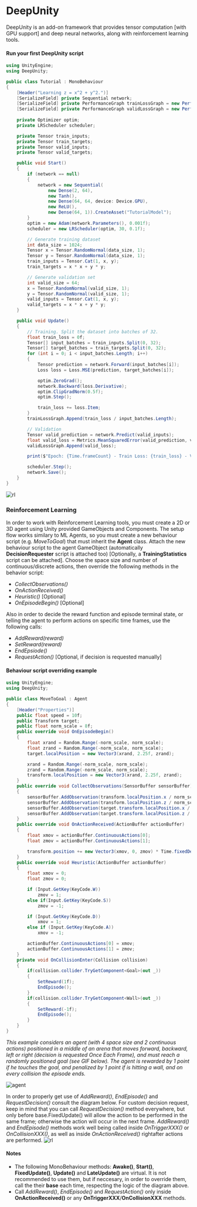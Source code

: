 # DeepUnity

DeepUnity is an add-on framework that provides tensor computation [with GPU support] and deep neural networks, along with reinforcement learning tools.
#### Run your first DeepUnity script
```csharp
using UnityEngine;
using DeepUnity;

public class Tutorial : MonoBehaviour
{
    [Header("Learning z = x^2 + y^2.")]
    [SerializeField] private Sequential network;
    [SerializeField] private PerformanceGraph trainLossGraph = new PerformanceGraph();
    [SerializeField] private PerformanceGraph validLossGraph = new PerformanceGraph();
   
    private Optimizer optim;
    private LRScheduler scheduler;

    private Tensor train_inputs;
    private Tensor train_targets;
    private Tensor valid_inputs;
    private Tensor valid_targets;

    public void Start()
    {
        if (network == null)
        {
            network = new Sequential(
                new Dense(2, 64),
                new Tanh(),
                new Dense(64, 64, device: Device.GPU),
                new ReLU(),
                new Dense(64, 1)).CreateAsset("TutorialModel");
        }
        optim = new Adam(network.Parameters(), 0.001f);
        scheduler = new LRScheduler(optim, 30, 0.1f);

        // Generate training dataset
        int data_size = 1024;
        Tensor x = Tensor.RandomNormal(data_size, 1);
        Tensor y = Tensor.RandomNormal(data_size, 1);
        train_inputs = Tensor.Cat(1, x, y);
        train_targets = x * x + y * y;

        // Generate validation set
        int valid_size = 64;
        x = Tensor.RandomNormal(valid_size, 1);
        y = Tensor.RandomNormal(valid_size, 1);
        valid_inputs = Tensor.Cat(1, x, y);
        valid_targets = x * x + y * y;
    }

    public void Update()
    {
        // Training. Split the dataset into batches of 32.
        float train_loss = 0f;
        Tensor[] input_batches = train_inputs.Split(0, 32);
        Tensor[] target_batches = train_targets.Split(0, 32);
        for (int i = 0; i < input_batches.Length; i++)
        {
            Tensor prediction = network.Forward(input_batches[i]);
            Loss loss = Loss.MSE(prediction, target_batches[i]);

            optim.ZeroGrad();
            network.Backward(loss.Derivative);
            optim.ClipGradNorm(0.5f);
            optim.Step();

            train_loss += loss.Item;
        }
        trainLossGraph.Append(train_loss / input_batches.Length);

        // Validation
        Tensor valid_prediction = network.Predict(valid_inputs);
        float valid_loss = Metrics.MeanSquaredError(valid_prediction, valid_targets);
        validLossGraph.Append(valid_loss);

        print($"Epoch: {Time.frameCount} - Train Loss: {train_loss} - Valid Loss: {valid_loss}");

        scheduler.Step();
        network.Save();
    }
}
```
![rl](https://github.com/RaduTM-spec/DeepUnity/blob/main/Assets/DeepUnity/Documentation/tensors.png?raw=true)

### Reinforcement Learning
In order to work with Reinforcement Learning tools, you must create a 2D or 3D agent using Unity provided GameObjects and Components. The setup flow works similary to ML Agents, so you must create a new behaviour script (e.g. _MoveToGoal_) that must inherit the **Agent** class. Attach the new behaviour script to the agent GameObject (automatically **DecisionRequester** script is attached too) [Optionally, a **TrainingStatistics** script can be attached]. Choose the space size and number of continuous/discrete actions, then override the following methods in the behavior script:
- _CollectObservations()_
- _OnActionReceived()_
- _Heuristic()_ [Optional]
- _OnEpisodeBegin()_ [Optional]

Also in order to decide the reward function and episode terminal state, or telling the agent to perform actions on specific time frames, use the following calls:
-  _AddReward(*reward*)_
-  _SetReward(*reward*)_
-  _EndEpsiode()_ 
-  _RequestAction()_ [Optional, if decision is requested manually]
#### Behaviour script overriding example
```csharp
using UnityEngine;
using DeepUnity;

public class MoveToGoal : Agent
{
    [Header("Properties")]
    public float speed = 10f;
    public Transform target;
    public float norm_scale = 8f;
    public override void OnEpisodeBegin()
    {
        float xrand = Random.Range(-norm_scale, norm_scale);
        float zrand = Random.Range(-norm_scale, norm_scale);
        target.localPosition = new Vector3(xrand, 2.25f, zrand);

        xrand = Random.Range(-norm_scale, norm_scale);
        zrand = Random.Range(-norm_scale, norm_scale);
        transform.localPosition = new Vector3(xrand, 2.25f, zrand);
    }
    public override void CollectObservations(SensorBuffer sensorBuffer)
    {
        sensorBuffer.AddObservation(transform.localPosition.x / norm_scale);
        sensorBuffer.AddObservation(transform.localPosition.z / norm_scale);
        sensorBuffer.AddObservation(target.transform.localPosition.x / norm_scale);
        sensorBuffer.AddObservation(target.transform.localPosition.z / norm_scale);
    }
    public override void OnActionReceived(ActionBuffer actionBuffer)
    {
        float xmov = actionBuffer.ContinuousActions[0];
        float zmov = actionBuffer.ContinuousActions[1];

        transform.position += new Vector3(xmov, 0, zmov) * Time.fixedDeltaTime * speed;
    }
    public override void Heuristic(ActionBuffer actionBuffer)
    {
        float xmov = 0;
        float zmov = 0;

        if (Input.GetKey(KeyCode.W))
            zmov = 1;
        else if(Input.GetKey(KeyCode.S))
            zmov = -1;

        if (Input.GetKey(KeyCode.D))
            xmov = 1;
        else if (Input.GetKey(KeyCode.A))
            xmov = -1;

        actionBuffer.ContinuousActions[0] = xmov;
        actionBuffer.ContinuousActions[1] = zmov;
    }  
    private void OnCollisionEnter(Collision collision)
    {
        if(collision.collider.TryGetComponent<Goal>(out _))
        {
            SetReward(1f);
            EndEpisode();
        }    
        if(collision.collider.TryGetComponent<Wall>(out _))
        {
            SetReward(-1f);
            EndEpisode();
        }
    }
}
```
_This example considers an agent (with 4 space size and 2 continuous actions) positioned in a middle of an arena that moves forward, backward, left or right (decision is requested Once Each Frame), and must reach a randomly positioned goal (see GIF below). The agent is rewarded by 1 point if he touches the goal, and penalized by 1 point if is hitting a wall, and on every collision the episode ends._

![agent](https://github.com/RaduTM-spec/DeepUnity/blob/main/Assets/DeepUnity/Documentation/agent.gif?raw=true)

In order to properly get use of _AddReward()_, _EndEpisode()_ and _RequestDecision()_ consult the diagram below. For custom decision request, keep in mind that you can call _RequestDecision()_ method everywhere, but only before base.FixedUpdate() will allow the action to be performed in the same frame; otherwise the action will occur in the next frame. _AddReward()_ and _EndEpisode()_ methods work well being called inside _OnTriggerXXX()_ or _OnCollisionXXX()_, as well as inside _OnActionReceived()_ rightafter actions are performed.
![rl](https://github.com/RaduTM-spec/DeepUnity/blob/main/Assets/DeepUnity/Documentation/RL_schema.jpg?raw=true)

#### Notes
- The following MonoBehaviour methods: **Awake()**, **Start()**, **FixedUpdate()**, **Update()** and **LateUpdate()** are virtual. It is not recommended to use them, but if neccesary, in order to override them, call the their **base** each time, respecting the logic of the diagram above.
- Call _AddReward()_, _EndEpisode()_ and _RequestAction()_ only inside **OnActionReceived()** or any **OnTriggerXXX**/**OnCollisionXXX** methods.


